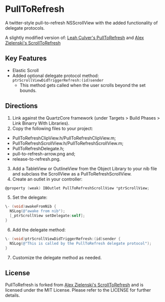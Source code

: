 # PullToRefresh

A twitter-style pull-to-refresh NSScrollView with the added functionality of delegate protocols.

A slightly modified version of:
[Leah Culver's PullToRefresh](https://github.com/leah/PullToRefresh "Leah Culver's PullToRefresh")
and [Alex Zielenski's ScrollToRefresh](https://github.com/alexzielenski/ScrollToRefresh "Alex Zielenski's ScrollToRefresh")

## Key Features
* Elastic Scroll
* Added optional delegate protocol method: <code>ptrScrollViewDidTriggerRefresh:(id)sender</code>
  - This method gets called when the user scrolls beyond the set bounds.

## Directions
1. Link against the QuartzCore framework (under Targets > Build Phases > Link Binarry With Libraries).
2. Copy the following files to your project:
  - PullToRefreshClipView.h/PullToRefreshClipView.m;
  - PullToRefreshScrollView.h/PullToRefreshScrollView.m;
  - PullToRefreshDelegate.h;
  - pull-to-refresh-arrow.png and;
  - release-to-refresh.png.
3. Add a TableView or OutlineView from the Object Library to your nib file and subclass the ScrollView as a PullToRefreshScrollView.
4. Create an outlet in your controller:
  ``` objective-c
  @property (weak) IBOutlet PullToRefreshScrollView *ptrScrollView;
  ```

5. Set the delegate:
  ``` objective-c
  \- (void)awakeFromNib {
    NSLog(@"awake from nib");
    [_ptrScrollView setDelegate:self];
  }
  ```

6. Add the delegate method:
  ``` objective-c
  \- (void)ptrScrollViewDidTriggerRefresh:(id)sender {
    NSLog(@"This is called by the PullToRefresh delegate protocol");
  }
  ```

7. Customize the delegate method as needed.

## License

PullToRefresh is forked from [Alex Zielenski's ScrollToRefresh](https://github.com/alexzielenski/ScrollToRefresh "Alex Zielenski's ScrollToRefresh") and is licensed under the MIT License.
Please refer to the LICENSE for further details.